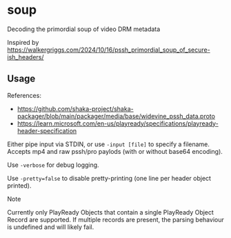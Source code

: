 # soup
Decoding the primordial soup of video DRM metadata

Inspired by https://walkergriggs.com/2024/10/16/pssh_primordial_soup_of_secure-ish_headers/

## Usage

References:

- https://github.com/shaka-project/shaka-packager/blob/main/packager/media/base/widevine_pssh_data.proto
- https://learn.microsoft.com/en-us/playready/specifications/playready-header-specification

Either pipe input via STDIN, or use `-input [file]` to specify a filename. Accepts mp4 and raw pssh/pro paylods (with or without base64 encoding).

Use `-verbose` for debug logging.

Use `-pretty=false` to disable pretty-printing (one line per header object printed).

> [!NOTE]
> Currently only PlayReady Objects that contain a single PlayReady Object Record are supported. If multiple records are present, the parsing behaviour is undefined and will likely fail.
